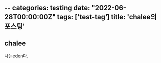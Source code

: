 --
categories: testing
date: "2022-06-28T00:00:00Z"
tags: ['test-tag']
title: 'chalee의 포스팅'
---

## chalee
나는eden다.
